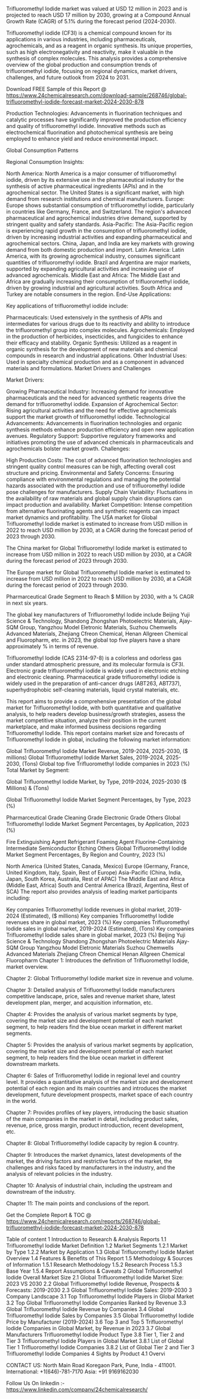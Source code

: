 Trifluoromethyl Iodide market was valued at USD 12 million in 2023 and is projected to reach USD 17 million by 2030, growing at a Compound Annual Growth Rate (CAGR) of 5.1% during the forecast period (2024-2030).

Trifluoromethyl iodide (CF3I) is a chemical compound known for its applications in various industries, including pharmaceuticals, agrochemicals, and as a reagent in organic synthesis. Its unique properties, such as high electronegativity and reactivity, make it valuable in the synthesis of complex molecules. This analysis provides a comprehensive overview of the global production and consumption trends of trifluoromethyl iodide, focusing on regional dynamics, market drivers, challenges, and future outlook from 2024 to 2031.

Download FREE Sample of this Report @ https://www.24chemicalresearch.com/download-sample/268746/global-trifluoromethyl-iodide-forecast-market-2024-2030-878

Production Technologies: Advancements in fluorination techniques and catalytic processes have significantly improved the production efficiency and quality of trifluoromethyl iodide. Innovative methods such as electrochemical fluorination and photochemical synthesis are being employed to enhance yield and reduce environmental impact.

Global Consumption Patterns

Regional Consumption Insights:

North America: North America is a major consumer of trifluoromethyl iodide, driven by its extensive use in the pharmaceutical industry for the synthesis of active pharmaceutical ingredients (APIs) and in the agrochemical sector. The United States is a significant market, with high demand from research institutions and chemical manufacturers.
Europe: Europe shows substantial consumption of trifluoromethyl iodide, particularly in countries like Germany, France, and Switzerland. The region's advanced pharmaceutical and agrochemical industries drive demand, supported by stringent quality and safety standards.
Asia-Pacific: The Asia-Pacific region is experiencing rapid growth in the consumption of trifluoromethyl iodide, driven by increasing industrial activities and expanding pharmaceutical and agrochemical sectors. China, Japan, and India are key markets with growing demand from both domestic production and import.
Latin America: Latin America, with its growing agrochemical industry, consumes significant quantities of trifluoromethyl iodide. Brazil and Argentina are major markets, supported by expanding agricultural activities and increasing use of advanced agrochemicals.
Middle East and Africa: The Middle East and Africa are gradually increasing their consumption of trifluoromethyl iodide, driven by growing industrial and agricultural activities. South Africa and Turkey are notable consumers in the region.
End-Use Applications:

Key applications of trifluoromethyl iodide include:

Pharmaceuticals: Used extensively in the synthesis of APIs and intermediates for various drugs due to its reactivity and ability to introduce the trifluoromethyl group into complex molecules.
Agrochemicals: Employed in the production of herbicides, insecticides, and fungicides to enhance their efficacy and stability.
Organic Synthesis: Utilized as a reagent in organic synthesis for the development of new materials and chemical compounds in research and industrial applications.
Other Industrial Uses: Used in specialty chemical production and as a component in advanced materials and formulations.
Market Drivers and Challenges

Market Drivers:

Growing Pharmaceutical Industry: Increasing demand for innovative pharmaceuticals and the need for advanced synthetic reagents drive the demand for trifluoromethyl iodide.
Expansion of Agrochemical Sector: Rising agricultural activities and the need for effective agrochemicals support the market growth of trifluoromethyl iodide.
Technological Advancements: Advancements in fluorination technologies and organic synthesis methods enhance production efficiency and open new application avenues.
Regulatory Support: Supportive regulatory frameworks and initiatives promoting the use of advanced chemicals in pharmaceuticals and agrochemicals bolster market growth.
Challenges:

High Production Costs: The cost of advanced fluorination technologies and stringent quality control measures can be high, affecting overall cost structure and pricing.
Environmental and Safety Concerns: Ensuring compliance with environmental regulations and managing the potential hazards associated with the production and use of trifluoromethyl iodide pose challenges for manufacturers.
Supply Chain Variability: Fluctuations in the availability of raw materials and global supply chain disruptions can impact production and availability.
Market Competition: Intense competition from alternative fluorinating agents and synthetic reagents can impact market dynamics and profitability.
The USA market for Global Trifluoromethyl Iodide market is estimated to increase from USD million in 2022 to reach USD million by 2030, at a CAGR during the forecast period of 2023 through 2030.

The China market for Global Trifluoromethyl Iodide market is estimated to increase from USD million in 2022 to reach USD million by 2030, at a CAGR during the forecast period of 2023 through 2030.

The Europe market for Global Trifluoromethyl Iodide market is estimated to increase from USD million in 2022 to reach USD million by 2030, at a CAGR during the forecast period of 2023 through 2030.

Pharmarceutical Grade Segment to Reach $ Million by 2030, with a % CAGR in next six years.

The global key manufacturers of Trifluoromethyl Iodide include Beijing Yuji Science & Technology, Shandong Zhongshan Photoelectric Materials, Ajay-SQM Group, Yangzhou Model Eletronic Materials, Suzhou Chemwells Advanced Materials, Zhejiang Cfreon Chemical, Henan Allgreen Chemical and Fluoropharm, etc. in 2023, the global top five players have a share approximately % in terms of revenue.

Trifluoromethyl Iodide (CAS 2314-97-8) is a colorless and odorless gas under standard atmospheric pressure, and its molecular formula is CF3I. Electronic grade trifluoromethyl iodide is widely used in electronic etching and electronic cleaning. Pharmaceutical grade trifluoromethyl iodide is widely used in the preparation of anti-cancer drugs (ABT263, ABT737), superhydrophobic self-cleaning materials, liquid crystal materials, etc.

This report aims to provide a comprehensive presentation of the global market for Trifluoromethyl Iodide, with both quantitative and qualitative analysis, to help readers develop business/growth strategies, assess the market competitive situation, analyze their position in the current marketplace, and make informed business decisions regarding Trifluoromethyl Iodide. This report contains market size and forecasts of Trifluoromethyl Iodide in global, including the following market information:

Global Trifluoromethyl Iodide Market Revenue, 2019-2024, 2025-2030, ($ millions)
Global Trifluoromethyl Iodide Market Sales, 2019-2024, 2025-2030, (Tons)
Global top five Trifluoromethyl Iodide companies in 2023 (%)
Total Market by Segment:

Global Trifluoromethyl Iodide Market, by Type, 2019-2024, 2025-2030 ($ Millions) & (Tons)

Global Trifluoromethyl Iodide Market Segment Percentages, by Type, 2023 (%)

Pharmarceutical Grade
Cleaning Grade
Electronic Grade
Others
Global Trifluoromethyl Iodide Market Segment Percentages, by Application, 2023 (%)

Fire Extinguishing Agent
Refrigerant
Foaming Agent
Fluorine-Containing Intermediate
Semiconductor Etching
Others
Global Trifluoromethyl Iodide Market Segment Percentages, By Region and Country, 2023 (%)

North America (United States, Canada, Mexico)
Europe (Germany, France, United Kingdom, Italy, Spain, Rest of Europe)
Asia-Pacific (China, India, Japan, South Korea, Australia, Rest of APAC)
The Middle East and Africa (Middle East, Africa)
South and Central America (Brazil, Argentina, Rest of SCA)
The report also provides analysis of leading market participants including:

Key companies Trifluoromethyl Iodide revenues in global market, 2019-2024 (Estimated), ($ millions)
Key companies Trifluoromethyl Iodide revenues share in global market, 2023 (%)
Key companies Trifluoromethyl Iodide sales in global market, 2019-2024 (Estimated), (Tons)
Key companies Trifluoromethyl Iodide sales share in global market, 2023 (%)
Beijing Yuji Science & Technology
Shandong Zhongshan Photoelectric Materials
Ajay-SQM Group
Yangzhou Model Eletronic Materials
Suzhou Chemwells Advanced Materials
Zhejiang Cfreon Chemical
Henan Allgreen Chemical
Fluoropharm
Chapter 1: Introduces the definition of Trifluoromethyl Iodide, market overview.

Chapter 2: Global Trifluoromethyl Iodide market size in revenue and volume.

Chapter 3: Detailed analysis of Trifluoromethyl Iodide manufacturers competitive landscape, price, sales and revenue market share, latest development plan, merger, and acquisition information, etc.

Chapter 4: Provides the analysis of various market segments by type, covering the market size and development potential of each market segment, to help readers find the blue ocean market in different market segments.

Chapter 5: Provides the analysis of various market segments by application, covering the market size and development potential of each market segment, to help readers find the blue ocean market in different downstream markets.

Chapter 6: Sales of Trifluoromethyl Iodide in regional level and country level. It provides a quantitative analysis of the market size and development potential of each region and its main countries and introduces the market development, future development prospects, market space of each country in the world.

Chapter 7: Provides profiles of key players, introducing the basic situation of the main companies in the market in detail, including product sales, revenue, price, gross margin, product introduction, recent development, etc.

Chapter 8: Global Trifluoromethyl Iodide capacity by region & country.

Chapter 9: Introduces the market dynamics, latest developments of the market, the driving factors and restrictive factors of the market, the challenges and risks faced by manufacturers in the industry, and the analysis of relevant policies in the industry.

Chapter 10: Analysis of industrial chain, including the upstream and downstream of the industry.

Chapter 11: The main points and conclusions of the report.

Get the Complete Report & TOC @ https://www.24chemicalresearch.com/reports/268746/global-trifluoromethyl-iodide-forecast-market-2024-2030-878

Table of content
1 Introduction to Research & Analysis Reports
1.1 Trifluoromethyl Iodide Market Definition
1.2 Market Segments
1.2.1 Market by Type
1.2.2 Market by Application
1.3 Global Trifluoromethyl Iodide Market Overview
1.4 Features & Benefits of This Report
1.5 Methodology & Sources of Information
1.5.1 Research Methodology
1.5.2 Research Process
1.5.3 Base Year
1.5.4 Report Assumptions & Caveats
2 Global Trifluoromethyl Iodide Overall Market Size
2.1 Global Trifluoromethyl Iodide Market Size: 2023 VS 2030
2.2 Global Trifluoromethyl Iodide Revenue, Prospects & Forecasts: 2019-2030
2.3 Global Trifluoromethyl Iodide Sales: 2019-2030
3 Company Landscape
3.1 Top Trifluoromethyl Iodide Players in Global Market
3.2 Top Global Trifluoromethyl Iodide Companies Ranked by Revenue
3.3 Global Trifluoromethyl Iodide Revenue by Companies
3.4 Global Trifluoromethyl Iodide Sales by Companies
3.5 Global Trifluoromethyl Iodide Price by Manufacturer (2019-2024)
3.6 Top 3 and Top 5 Trifluoromethyl Iodide Companies in Global Market, by Revenue in 2023
3.7 Global Manufacturers Trifluoromethyl Iodide Product Type
3.8 Tier 1, Tier 2 and Tier 3 Trifluoromethyl Iodide Players in Global Market
3.8.1 List of Global Tier 1 Trifluoromethyl Iodide Companies
3.8.2 List of Global Tier 2 and Tier 3 Trifluoromethyl Iodide Companies
4 Sights by Product
4.1 Overvi

CONTACT US:
North Main Road Koregaon Park, Pune, India - 411001.
International: +1(646)-781-7170
Asia: +91 9169162030

Follow Us On linkedin :- https://www.linkedin.com/company/24chemicalresearch/
